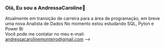 ### Olá, Eu sou a AndressaCaroline👋

Atualmente em transição de carreira para a área de programação, em breve uma nova Analista de Dados 
No momento estou estudando SQL, Pyton e Power Bi  
Você pode me contatar no meu e-mail: andressacarolinemonteiro@gmail.com
-->
